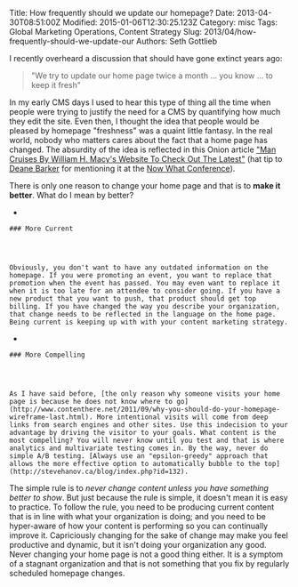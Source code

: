 Title: How frequently should we update our homepage?
Date: 2013-04-30T08:51:00Z
Modified: 2015-01-06T12:30:25.123Z
Category: misc
Tags: Global Marketing Operations, Content Strategy
Slug: 2013/04/how-frequently-should-we-update-our
Authors: Seth Gottlieb

I recently overheard a discussion that should have gone extinct years ago:

  
>  "We try to update our home page twice a month … you know … to keep it fresh"  

In my early CMS days I used to hear this type of thing all the time when people were trying to justify the need for a CMS by quantifying how much they edit the site. Even then, I thought the idea that people would be pleased by homepage "freshness" was a quaint little fantasy. In the real world, nobody who matters cares about the fact that a home page has changed. The absurdity of the idea is reflected in this Onion article ["Man Cruises By William H. Macy's Website To Check Out The Latest"](http://www.theonion.com/articles/man-cruises-by-william-h-macys-website-to-check-ou,19192/) (hat tip to [Deane Barker](http://gadgetopia.com/) for mentioning it at the [Now What Conference](http://nowwhatconference.com/)).  

There is only one reason to change your home page and that is to __make it better__. What do I mean by better?

  

*   
    
    ### More Current
    
      
     
    
    Obviously, you don't want to have any outdated information on the homepage. If you were promoting an event, you want to replace that promotion when the event has passed. You may even want to replace it when it is too late for an attendee to consider going. If you have a new product that you want to push, that product should get top billing. If you have changed the way you describe your organization, that change needs to be reflected in the language on the home page. Being current is keeping up with with your content marketing strategy.
    
      
     
*   
    
    ### More Compelling
    
      
     
    
    As I have said before, [the only reason why someone visits your home page is because he does not know where to go](http://www.contenthere.net/2011/09/why-you-should-do-your-homepage-wireframe-last.html). More intentional visits will come from deep links from search engines and other sites. Use this indecision to your advantage by driving the visitor to your goals. What content is the most compelling? You will never know until you test and that is where analytics and multivariate testing comes in. By the way, never do simple A/B testing. [Always use an "epsilon-greedy" approach that allows the more effective option to automatically bubble to the top](http://stevehanov.ca/blog/index.php?id=132). 
    
      
    

  

The simple rule is to _never change content unless you have something better to show_. But just because the rule is simple, it doesn't mean it is easy to practice. To follow the rule, you need to be producing current content that is in line with what your organization is doing; and you need to be hyper-aware of how your content is performing so you can continually improve it. Capriciously changing for the sake of change may make you feel productive and dynamic, but it isn't doing your organization any good. Never changing your home page is not a good thing either. It is a symptom of a stagnant organization and that is not something that you fix by regularly scheduled homepage changes.
